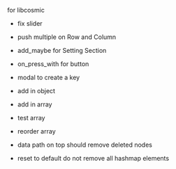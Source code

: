 for libcosmic

- fix slider
- push multiple on Row and Column
- add_maybe for Setting Section
- on_press_with for button


- modal to create a key
- add in object
- add in array
- test array
- reorder array
- data path on top should remove deleted nodes
- reset to default do not remove all hashmap elements